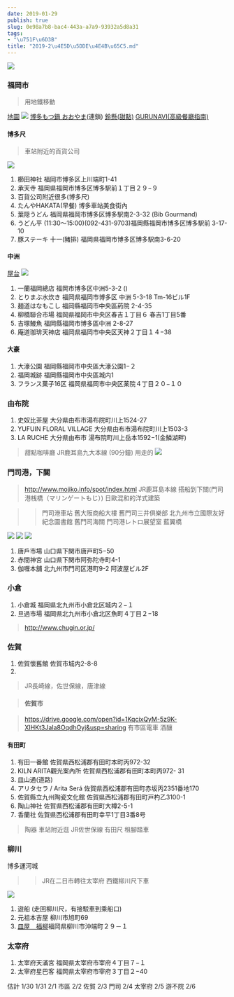 ```yaml
---
date: 2019-01-29
publish: true
slug: 0e98a7b8-bac4-443a-a7a9-93932a5d8a31
tags:
- "\u751F\u6D3B"
title: "2019-2\u4E5D\u5DDE\u4E4B\u65C5.md"
---
```

![](../b5894d91-3cae-4d1f-843b-618d677914f6.jpg)

### 福岡市

> 用地鐵移動



[地圖](https://drive.google.com/open?id=1J0VswzNKXyluHb9Pkv5qo4Wq17yy8D_y&amp;usp=sharing)
![](../0b73c003-59ad-444f-8c13-d76e91aaeceb.png)
[博多もつ鍋 おおやま](https://www.motu-ooyama.com/)(連鎖)
[鈴懸(甜點)](https://www.suzukake.co.jp/tenpo/honten.html)
[GURUNAVI(高級餐廳指南)](ttps://gurunavi.com/zh-hant/all/fukuoka/am_aream5052)

#### 博多尺

> 車站附近的百貨公司



![](../81e52c74-d13c-4d08-a57e-c5b831a1588f.jpg)

1. 櫛田神社 福岡市博多区上川端町1-41
2. 承天寺 福岡県福岡市博多区博多駅前１丁目２９−９
3. 百貨公司附近很多(博多尺)
4. たんやHAKATA(早餐) 博多車站美食街內
5. 葉隠うどん 福岡県福岡市博多区博多駅南2-3-32 (Bib Gourmand)
6. うどん平 (11:30～15:00)(092-431-9703)福岡縣福岡市博多区博多駅前 3-17-10
7. 豚ステーキ 十一(豬排) 福岡県福岡市博多区博多駅南3-6-20

#### 中洲

[屋台](http://yatai.fukuoka.jp/nakasu)
![](../0f3a2954-8349-4f3a-afef-4c10b244639d.png)

1. 一蘭福岡總店 福岡市博多区中洲5-3-2 ()
2. とりまぶ水炊き 福岡県福岡市博多区 中洲 5-3-18 Tm-16ビル1F
3. 麺道はなもこし 福岡縣福岡市中央區葯院 2-4-35
4. 柳橋聯合市場 福岡県福岡市中央区春吉１丁目６ 春吉1丁目5番
5. 吉塚鰻魚 福岡縣福岡市博多區中洲 2-8-27
6. 庵道珈琲天神店 福岡県福岡市中央区天神２丁目１４−38

#### 大豪

1. 大濠公園 福岡縣福岡市中央區大濠公園1−２
2. 福岡城跡 福岡縣福岡市中央區城内1
3. フランス菓子16区 福岡県福岡市中央区薬院４丁目２０−１０

### 由布院

1. 史奴比茶屋 大分県由布市湯布院町川上1524-27
2. YUFUIN FLORAL VILLAGE 大分県由布市湯布院町川上1503-3
3. LA RUCHE 大分県由布市 湯布院町川上岳本1592−1(金鱗湖畔)

> 甜點咖啡廳
> JR鹿耳島九大本線 (90分鐘)
> 用走的
> ![](../7469e040-aeac-4e1b-8d35-031857c8b3bc.jpg)



### 門司港，下關

> http://www.mojiko.info/spot/index.html
> JR鹿耳島本線
> 搭船到下關(門司港桟橋（マリンゲートもじ）)
> 日歐混和的洋式建築

> > 門司港車站
> > 舊大阪商船大樓
> > 舊門司三井俱樂部
> > 北九州市立國際友好紀念圖書館
> > 舊門司海關
> > 門司港レトロ展望室
> > 藍翼橋





![](../0842353f-9bbd-4f33-a7c4-ccb57516e731.jpg)
![](../dbdca9e0-4530-4f2b-9a1c-f97317a9787a.jpg)
![](../afec6a4c-8b19-4654-8e8a-70f8271d60f1.jpg)

1. 唐戶市場 山口県下関市唐戸町5−50
2. 赤間神宮 山口県下関市阿弥陀寺町4-1
3. 伽喱本舖 北九州市門司区港町9-2 阿波屋ビル2F

### 小倉

1. 小倉城 福岡県北九州市小倉北区城内２−１
2. 旦過市場 福岡県北九州市小倉北区魚町４丁目２−18

> http://www.chugin.or.jp/



### 佐賀

1. 佐賀懷舊館 佐賀市城内2-8-8
2. 

> JR長崎線，佐世保線，唐津線

> #### 佐賀市

> https://drive.google.com/open?id=1KqcixQyM-5z9K-XIHKt3JaIa8OqdhOyj&usp=sharing
> 有市區電車
> 酒釀



#### 有田町

1. 有田一番館 佐賀県西松浦郡有田町本町丙972-32
2. KILN ARITA觀光案內所 佐賀県西松浦郡有田町本町丙972- 31
3. 皿山通(道路)
4. アリタセラ / Arita Será 佐賀県西松浦郡有田町赤坂丙2351番地170
5. 佐賀縣立九州陶瓷文化館 佐賀県西松浦郡有田町戸杓乙3100-1
6. 陶山神社 佐賀県西松浦郡有田町大樽2-5-1
7. 香蘭社 佐賀県西松浦郡有田町幸平1丁目3番8号

> 陶器
> 車站附近逛
> JR佐世保線 有田尺
> 租腳踏車



### 柳川

博多運河城

> > JR在二日市轉往太宰府
> > 西鐵柳川尺下車





![](../7ad5c986-22bc-465e-b96f-44dc8eb9cf89.jpg)

1. 遊船 (走回柳川尺，有接駁車到乘船口)
2. 元祖本吉屋 柳川市旭町69
3. [皿屋　福柳](http://www.saraya-fukuryu.com/shopinfo.html)福岡県柳川市沖端町２９－１

### 太宰府

1. 太宰府天滿宮 福岡県太宰府市宰府４丁目７−１
2. 太宰府星巴客 福岡県太宰府市宰府３丁目２−40

估計
1/30
1/31
2/1 市區
2/2 佐賀
2/3 門司
2/4 太宰府
2/5 游不院
2/6
